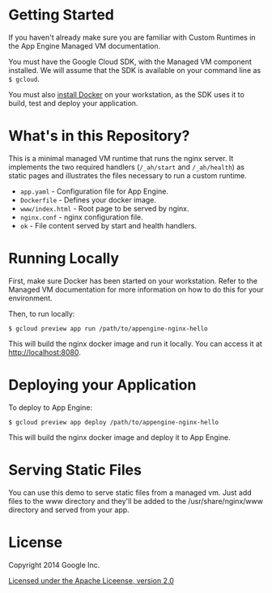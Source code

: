 
Getting Started
===============

If you haven't already make sure you are familiar with Custom Runtimes in the
App Engine Managed VM documentation.

You must have the Google Cloud SDK, with the Managed VM component installed.
We will assume that the SDK is available on your command line as `$ gcloud`.

You must also [install
Docker](https://docs.docker.com/installation/#installation) on your
workstation, as the SDK uses it to build, test and deploy your application.

What's in this Repository?
==========================

This is a minimal managed VM runtime that runs the nginx server.  It
implements the two required handlers (`/_ah/start` and `/_ah/health`) as
static pages and illustrates the files necessary to run a custom runtime.

+ `app.yaml` - Configuration file for App Engine.
+ `Dockerfile` - Defines your docker image.
+ `www/index.html` - Root page to be served by nginx.
+ `nginx.conf` - nginx configuration file.
+ `ok` - File content served by start and health handlers.

Running Locally
===============

First, make sure Docker has been started on your workstation.  Refer to the
Managed VM documentation for more information on how to do this for your
environment.

Then, to run locally:

  `$ gcloud preview app run /path/to/appengine-nginx-hello`

This will build the nginx docker image and run it locally.  You can access it
at [http://localhost:8080](http://localhost:8080).

Deploying your Application
==========================

To deploy to App Engine:

  `$ gcloud preview app deploy /path/to/appengine-nginx-hello`

This will build the nginx docker image and deploy it to App Engine.

Serving Static Files
====================

You can use this demo to serve static files from a managed vm.  Just add files
to the www directory and they'll be added to the /usr/share/nginx/www
directory and served from your app.

License
=========

Copyright 2014 Google Inc.

[Licensed under the Apache Liceense, version 2.0](LICENSE)

